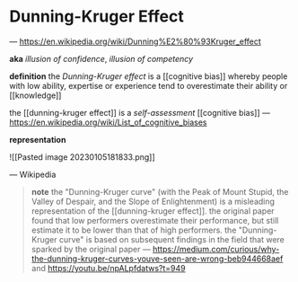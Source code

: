 # Dunning-Kruger Effect

&mdash; <https://en.wikipedia.org/wiki/Dunning%E2%80%93Kruger_effect>

**aka** _illusion of confidence_, _illusion of competency_

**definition** the _Dunning-Kruger effect_ is a [[cognitive bias]] whereby people with low ability, expertise or experience tend to overestimate their ability or [[knowledge]]

the [[dunning-kruger effect]] is a _self-assessment_ [[cognitive bias]] &mdash; <https://en.wikipedia.org/wiki/List_of_cognitive_biases>

**representation**

![[Pasted image 20230105181833.png]]

&mdash; Wikipedia

> **note** the "Dunning-Kruger curve" (with the Peak of Mount Stupid, the Valley of Despair, and the Slope of Enlightenment) is a misleading representation of the [[dunning-kruger effect]]. the original paper found that low performers overestimate their performance, but still estimate it to be lower than that of high performers. the "Dunning-Kruger curve" is based on subsequent findings in the field that were sparked by the original paper &mdash; <https://medium.com/curious/why-the-dunning-kruger-curves-youve-seen-are-wrong-beb944668aef> and <https://youtu.be/npALpfdatws?t=949>
